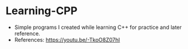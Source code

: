 # Learning-CPP

- Simple programs I created while learning C++ for practice and later reference.
- References: https://youtu.be/-TkoO8Z07hI 